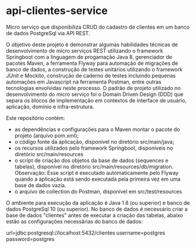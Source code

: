 # api-clientes-service
Micro serviço que disponibiliza CRUD do cadastro de clientes em um banco de dados PostgreSql via API REST.

O objetivo deste projeto é demonstrar algumas habilidades técnicas de desenvolvimento de micro serviços REST utilizando o framework Springboot com a linguagem de progamação Java 8, gerenciador de pacotes Maven, a ferramenta Flyway para automação de migrações de banco de dados, a construção de testes unitários utilizando o framework JUnit e Mockito, construção de caderno de testes incluindo pequenas automações em Javascript na ferramenta Postman, entre outras tecnologias envolvidas neste processo. O padrão de projeto utilizado no desenvolvimento do micro serviço foi o Domain Driven Design (DDD) que separa os blocos de implementação em contextos de interface de usuário, aplicação, domínio e infra-estrutura.

Este repositório contém:

- as dependências e configurações para o Maven montar o pacote do projeto (arquivo pom.xml);
- o código fonte da aplicação, disponível no diretório src/main/java;
- os recursos utilizados pelo framework Springboot, disponíveis no diretório src/main/resources
- o script de criação dos objetos da base de dados (sequences e tabelas), disponível no diretório src/main/resources/db/migration. Observação: Esse script é executado automaticamente pelo Flyway quando a aplicação está sendo executada pela primeira vez em uma base de dados vazia.
- o arquivo de collection do Postman, disponível em src/test/resources

O ambiente para execução da aplicação é Java 1.8 (ou superior) e banco de dados PostgreSql 10 (ou superior). No banco de dados é necessário criar a base de dados "clientes" antes de executar a criação das tabelas, abaixo estão as configurações necessárias do banco de dados:

url=jdbc:postgresql://localhost:5432/clientes
username=postgres
password=postgres
